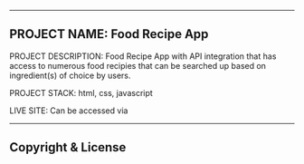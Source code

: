 
-----------------------------
PROJECT NAME: Food Recipe App
-----------------------------

PROJECT DESCRIPTION: Food Recipe App with API integration that has access to numerous food recipies that can be searched up based on ingredient(s) of choice by users.

PROJECT STACK: html, css, javascript

LIVE SITE: Can be accessed via 

-----------------------------
Copyright & License
-----------------------------
